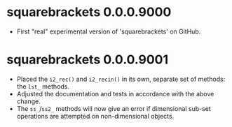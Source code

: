 
# squarebrackets 0.0.0.9000
* First "real" experimental version of 'squarebrackets' on GitHub.

# squarebrackets 0.0.0.9001
* Placed the `i2_rec()` and `i2_recin()` in its own, separate set of methods: the `lst_` methods.
* Adjusted the documentation and tests in accordance with the above change.
* The `ss_`/`ss2_` methods will now give an error if dimensional sub-set operations are attempted on non-dimensional objects.
